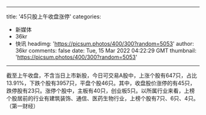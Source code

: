 
---
title: '45只股上午收盘涨停'
categories: 
 - 新媒体
 - 36kr
 - 快讯
headimg: 'https://picsum.photos/400/300?random=5053'
author: 36kr
comments: false
date: Tue, 15 Mar 2022 04:22:29 GMT
thumbnail: 'https://picsum.photos/400/300?random=5053'
---

<div>   
截至上午收盘，不含当日上市新股，今日可交易A股中，上涨个股有647只，占比13.91%，下跌个股有3957只，平盘个股46只。其中，收盘股价涨停的有45只，跌停股有23只。涨停个股中，主板有40只，创业板5只。以所属行业来看，上榜个股居前的行业有建筑装饰、通信、医药生物行业，上榜个股有7只、6只、4只。（第一财经）  
</div>
            